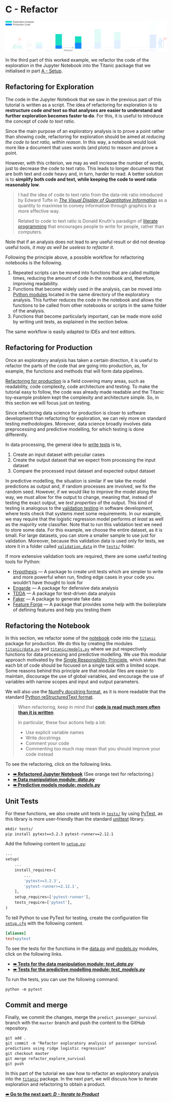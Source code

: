 # C - Refactor

![refactor](../../resources/refactor.png)

In the third part of this worked example, we refactor the code of the exploration in the Jupyter Notebook into the Titanic package that we initialised in part [A - Setup](../a-setup).

## Refactoring for Exploration

The code in the Jupyter Notebook that we saw in the previous part of this tutorial is written as a script. The idea of refactoring for exploration is to **restructure code _and_ text so that analyses are easier to understand and further exploration becomes faster to do**. For this, it is useful to introduce the concept of _code to text ratio_.

Since the main purpose of an exploratory analysis is to prove a point rather than showing code, refactoring for exploration should be aimed at _reducing the code to text ratio, within reason_. In this way, a notebook would look more like a document that uses words (and plots) to reason and prove a point.

However, with this criterion, we may as well increase the number of words, just to decrease the code to text ratio. This leads to longer documents that are both text and code heavy and, in turn, harder to read. A better solution is to **simplify both code and text, while keeping the code to word ratio reasonably low**.

> I had the idea of code to text ratio from the data-ink ratio introduced by Edward Tufte in [*The Visual Display of Quantitative Information*](https://www.edwardtufte.com/tufte/books_vdqi) as a quantity to maximise to convey information through graphics in a more effective way.
>
> Related to code to text ratio is Donald Knuth's paradigm of [literate programming](https://en.wikipedia.org/wiki/Literate_programming) that encourages people to write for people, rather than computers.

Note that if an analysis does not lead to any useful result or did not develop useful tools, _it may as well be useless to refactor it_.

Following the principle above, a possible workflow for refactoring notebooks is the following.

1. Repeated scripts can be moved into functions that are called multiple times, reducing the amount of code in the notebook and, therefore, improving readability.
2. Functions that become widely used in the analysis, can be moved into [Python modules](https://docs.python.org/3/tutorial/modules.html) located in the same directory of the exploratory analysis. This further reduces the code in the notebook and allows the functions to be called from other notebooks or scripts in the same folder of the analysis.
3. Functions that become particularly important, can be made more solid by writing unit tests, as explained in the section below.

The same workflow is easily adapted to IDEs and text editors.

## Refactoring for Production

Once an exploratory analysis has taken a certain direction, it is useful to refactor the parts of the code that are going into production, as, for example, the functions and methods that will form data pipelines.

[Refactoring for production](https://en.wikipedia.org/wiki/Code_refactoring) is a field covering many areas, such as readability, code complexity, code architecture and testing. To make the tutorial easy to follow, the code was already made readable and the Titanic toy-example problem kept the complexity and architecture simple. So, in this section we will focus just on testing.

Since refactoring data science for production is closer to software development than refactoring for exploration, we can rely more on standard testing methodologies. Moreover, data science broadly involves data preprocessing and predictive modelling, for which testing is done differently.

In data processing, the general idea to [write tests](https://pandas.pydata.org/pandas-docs/stable/contributing.html#test-driven-development-code-writing) is to,

1. Create an input dataset with peculiar cases
2. Create the output dataset that we expect from processing the input dataset
3. Compare the processed input dataset and expected output dataset


In predictive modelling, the situation is similar if we take the model predictions as output and, if random processes are involved, we fix the random seed. However, if we would like to improve the model along the way, we must allow for the output to change, meaning that, instead of testing the exact output, we *test properties* of the output. This kind of testing is analogous to the [validation testing](https://en.wikipedia.org/wiki/Software_verification_and_validation) in software development, where tests check that systems meet some requirements. In our example, we may require that the logistic regression model performs _at least_ as well as the majority vote classifier. Note that to run this validation test we need to store some data. For this example, we choose the entire dataset, as it is small. For large datasets, you can store a smaller sample to use just for validation. Moreover, because this validation data is used only for tests, we store it in a folder called [`validation_data`](tests/validation_data) in the [`tests/`](tests/) folder. 

 If more extensive validation tools are required, there are some useful testing tools for Python:

- [Hypothesis](https://hypothesis.readthedocs.io) — A package to create unit tests which are simpler to write and more powerful when run, finding edge cases in your code you wouldn’t have thought to look for
- [Engarde](http://engarde.readthedocs.io/) — A package for defensive data analysis
- [TDDA](http://tdda.readthedocs.io/en/latest/) — A package for test-driven data analysis
- [Faker](https://faker.readthedocs.io) — A package to generate fake data
- [Feature Forge](https://feature-forge.readthedocs.io) — A package that provides some help with the boilerplate of defining features and help you testing them

## Refactoring the Notebook

In this section, we refactor some of the [notebook](exploration/cleaning_engineering_logistic_regression.ipynb) code into the [`titanic`](titanic) package for production. We do this by creating the modules [`titanic/data.py`](titanic/data.py) and [`titanic/models.py`](titanic/models.py) where we put respectively functions for data processing and predictive modelling. We use this modular approach motivated by the [Single Responsibility Principle](https://en.wikipedia.org/wiki/Single_responsibility_principle), which states that each bit of code should be focused on a single task with a limited scope. Some reasons behind this principle are that modular files are easier to maintain, discourage the use of global variables, and encourage the use of  variables with narrow scopes and input and output parameters.

We will also use the [NumPy docstring format](https://github.com/numpy/numpy/blob/master/doc/HOWTO_DOCUMENT.rst.txt), as it is more readable that the standard [Python reStructuredText format](https://www.python.org/dev/peps/pep-0287/).

> When refactoring, keep in mind that [**code is read much more often than it is written**](https://www.python.org/dev/peps/pep-0008/#a-foolish-consistency-is-the-hobgoblin-of-little-minds).
>
> In particular, these four actions help a lot:
>
> - Use explicit variable names
> - Write docstrings
> - Comment your code
> - Commenting too much may mean that you should improve your code instead

To see the refactoring, click on the following links.

- [**➠   Refactored Jupyter Notebook**](exploration/predict_survival_using_logistic_regression_with_sex_age_title/analysis.ipynb) (See orange text for refactoring.)
- [**➠   Data manipulation module: *data.py***](titanic/data.py)
- [**➠   Predictive models module: *models.py***](titanic/models.py)

## Unit Tests

For these functions, we also create unit tests in [`tests/`](tests/) by using [PyTest](https://docs.pytest.org), as this library is more user-friendly than the standard [unittest](https://docs.python.org/3/library/unittest.html) library.

```shell
mkdir tests/
pip install pytest==3.2.3 pytest-runner==2.12.1
```

Add the following content to [`setup.py`](setup.py):

```python
...
setup(
	...
    install_requires=[
		...
        'pytest>=3.2.3',
        'pytest-runner>=2.12.1',
    ],
    setup_requires=['pytest-runner'],
    tests_require=['pytest'],
)
```

To tell Python to use PyTest for testing, create the configuration file [`setup.cfg`](setup.cfg) with the following content.

```ini
[aliases]
test=pytest
```

To see the tests for the functions in the [data.py](titanic/data.py) and [models.py](titanic/models.py) modules, click on the following links.

- [**➠   Tests for the data manipulation module: *test_data.py***](tests/test_data.py)
- [**➠   Tests for the predictive modelling module: *test_models.py***](tests/test_models.py)

To run the tests, you can use the following command.

```shell
python -m pytest
```

## Commit and merge

Finally, we commit the changes, merge the `predict_passenger_survival` branch with the `master` branch and push the content to the GitHub repository.

```shell
git add .
git commit -m "Refactor exploratory analysis of passenger survival predictions using ridge logistic regression"
git checkout master 
git merge refactor_explore_survival
git push
```

In this part of the tutorial we saw how to refactor an exploratory analysis into the [`titanic`](titanic) package. In the next part, we will discuss how to iterate exploration and refactoring to obtain a product.

[**➠   Go to the next part: *D - Iterate to Product***](../d-iterate_to_product)